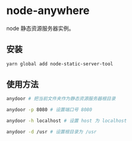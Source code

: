 # node-anywhere

node 静态资源服务器实例。

## 安装

```bash
yarn global add node-static-server-tool
```

## 使用方法

```bash
anydoor # 把当前文件夹作为静态资源服务器根目录

anydoor -p 8080 # 设置端口号 8080

anydoor -h localhost # 设置 host 为 localhost

anydoor -d /usr # 设置根目录为 /usr
```
